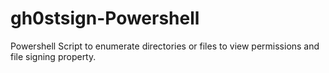 # gh0stsign-Powershell
Powershell Script to enumerate directories or files to view permissions and file signing property.
